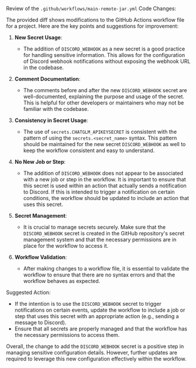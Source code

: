 Review of the `.github/workflows/main-remote-jar.yml` Code Changes:

The provided diff shows modifications to the GitHub Actions workflow file for a project. Here are the key points and suggestions for improvement:

1. **New Secret Usage**:
   - The addition of `DISCORD_WEBHOOK` as a new secret is a good practice for handling sensitive information. This allows for the configuration of Discord webhook notifications without exposing the webhook URL in the codebase.

2. **Comment Documentation**:
   - The comments before and after the new `DISCORD_WEBHOOK` secret are well-documented, explaining the purpose and usage of the secret. This is helpful for other developers or maintainers who may not be familiar with the codebase.

3. **Consistency in Secret Usage**:
   - The use of `secrets.CHATGLM_APIKEYSECRET` is consistent with the pattern of using the `secrets.<secret_name>` syntax. This pattern should be maintained for the new secret `DISCORD_WEBHOOK` as well to keep the workflow consistent and easy to understand.

4. **No New Job or Step**:
   - The addition of `DISCORD_WEBHOOK` does not appear to be associated with a new job or step in the workflow. It is important to ensure that this secret is used within an action that actually sends a notification to Discord. If this is intended to trigger a notification on certain conditions, the workflow should be updated to include an action that uses this secret.

5. **Secret Management**:
   - It is crucial to manage secrets securely. Make sure that the `DISCORD_WEBHOOK` secret is created in the GitHub repository's secret management system and that the necessary permissions are in place for the workflow to access it.

6. **Workflow Validation**:
   - After making changes to a workflow file, it is essential to validate the workflow to ensure that there are no syntax errors and that the workflow behaves as expected.

Suggested Action:
- If the intention is to use the `DISCORD_WEBHOOK` secret to trigger notifications on certain events, update the workflow to include a job or step that uses this secret with an appropriate action (e.g., sending a message to Discord).
- Ensure that all secrets are properly managed and that the workflow has the necessary permissions to access them.

Overall, the change to add the `DISCORD_WEBHOOK` secret is a positive step in managing sensitive configuration details. However, further updates are required to leverage this new configuration effectively within the workflow.